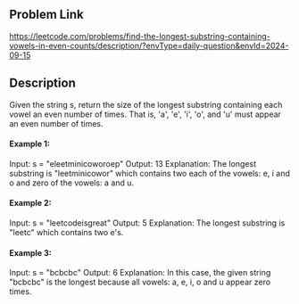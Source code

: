## Problem Link

https://leetcode.com/problems/find-the-longest-substring-containing-vowels-in-even-counts/description/?envType=daily-question&envId=2024-09-15


## Description

Given the string s, return the size of the longest substring containing each vowel an even number of times. That is, 'a', 'e', 'i', 'o', and 'u' must appear an even number of times.

#### Example 1:

Input: s = "eleetminicoworoep"
Output: 13
Explanation: The longest substring is "leetminicowor" which contains two each of the vowels: e, i and o and zero of the vowels: a and u.

#### Example 2:

Input: s = "leetcodeisgreat"
Output: 5
Explanation: The longest substring is "leetc" which contains two e's.

#### Example 3:

Input: s = "bcbcbc"
Output: 6
Explanation: In this case, the given string "bcbcbc" is the longest because all vowels: a, e, i, o and u appear zero times.
